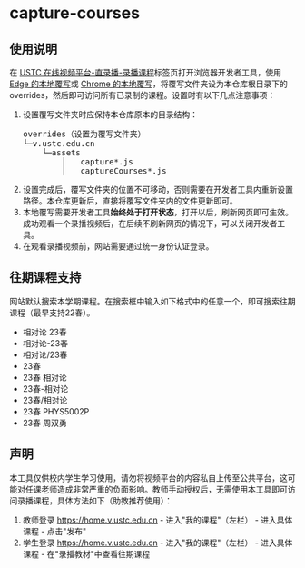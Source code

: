 # capture-courses

## 使用说明
在 [USTC 在线视频平台-直录播-录播课程](https://v.ustc.edu.cn/capture-course/)标签页打开浏览器开发者工具，使用 [Edge 的本地覆写](https://learn.microsoft.com/zh-cn/microsoft-edge/devtools-guide-chromium/javascript/overrides)或 [Chrome 的本地覆写](https://developer.chrome.com/docs/devtools/overrides?hl=zh-cn)，将覆写文件夹设为本仓库根目录下的 overrides，然后即可访问所有已录制的课程。设置时有以下几点注意事项：
1. 设置覆写文件夹时应保持本仓库原本的目录结构：  
   <pre>
   overrides（设置为覆写文件夹）   
   └─v.ustc.edu.cn
       └─assets
           │   capture*.js
           │   captureCourses*.js
   </pre>
2. 设置完成后，覆写文件夹的位置不可移动，否则需要在开发者工具内重新设置路径。本仓库更新后，直接将覆写文件夹内的文件更新即可。
3. 本地覆写需要开发者工具**始终处于打开状态**，打开以后，刷新网页即可生效。成功观看一个录播视频后，在后续不刷新网页的情况下，可以关闭开发者工具。
4. 在观看录播视频前，网站需要通过统一身份认证登录。

## 往期课程支持
网站默认搜索本学期课程。在搜索框中输入如下格式中的任意一个，即可搜索往期课程（最早支持22春）。
- 相对论 23春
- 相对论-23春
- 相对论/23春
- 23春
- 23春 相对论
- 23春-相对论
- 23春/相对论
- 23春 PHYS5002P
- 23春 周双勇

## 声明
本工具仅供校内学生学习使用，请勿将视频平台的内容私自上传至公共平台，这可能对任课老师造成非常严重的负面影响。教师手动授权后，无需使用本工具即可访问录播课程，具体方法如下（助教推荐使用）：
   1. 教师登录 https://home.v.ustc.edu.cn - 进入"我的课程"（左栏） - 进入具体课程 - 点击"发布"
   2. 学生登录 https://home.v.ustc.edu.cn - 进入"我的课程"（左栏） - 进入具体课程 - 在"录播教材"中查看往期课程
